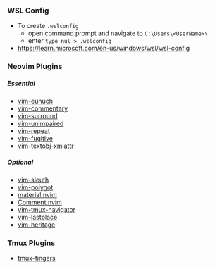 ### WSL Config

- To create `.wslconfig` 
  - open command prompt and navigate to `C:\Users\<UserName>\`
  - enter `type nul > .wslconfig`
- https://learn.microsoft.com/en-us/windows/wsl/wsl-config

### Neovim Plugins
##### Essential
- [vim-eunuch](https://github.com/tpope/vim-eunuch)
- [vim-commentary](https://github.com/tpope/vim-commentary)
- [vim-surround](https://github.com/tpope/vim-surround)
- [vim-unimpaired](https://github.com/tpope/vim-unimpaired)
- [vim-repeat](https://github.com/tpope/vim-repeat)
- [vim-fugitive](https://github.com/tpope/vim-fugitive)
- [vim-textobj-xmlattr](https://github.com/whatyouhide/vim-textobj-xmlattr)

##### Optional
- [vim-sleuth](https://github.com/tpope/vim-sleuth)
- [vim-polygot](https://github.com/sheerun/vim-polyglot)
- [material.nvim](https://github.com/marko-cerovac/material.nvim)
- [Comment.nvim](https://github.com/numToStr/Comment.nvim)
- [vim-tmux-navigator](https://github.com/christoomey/vim-tmux-navigator)
- [vim-lastplace](https://github.com/farmergreg/vim-lastplace)
- [vim-heritage](https://github.com/jessarcher/vim-heritage)

### Tmux Plugins
- [tmux-fingers](https://github.com/Morantron/tmux-fingers)